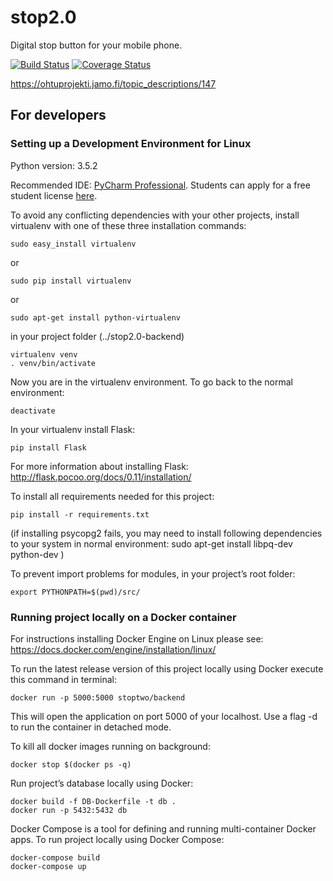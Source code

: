 # stop2.0
Digital stop button for your mobile phone.

[![Build Status](https://travis-ci.org/STOP2/stop2.0-backend.svg?branch=master)](https://travis-ci.org/STOP2/stop2.0-backend) [![Coverage Status](https://coveralls.io/repos/github/STOP2/stop2.0-backend/badge.svg?branch=DigitransitService)](https://coveralls.io/github/STOP2/stop2.0-backend?branch=DigitransitService)

https://ohtuprojekti.jamo.fi/topic_descriptions/147

## For developers

### Setting up a Development Environment for Linux

Python version: 3.5.2

Recommended IDE: [PyCharm Professional](https://www.jetbrains.com/pycharm/). Students can apply for a free student license [here](https://www.jetbrains.com/student/).

To avoid any conflicting dependencies with your other projects, install virtualenv with one of these three installation commands:
```
sudo easy_install virtualenv
```
or
```
sudo pip install virtualenv
```
or
```
sudo apt-get install python-virtualenv
```

in your project folder (../stop2.0-backend)
```
virtualenv venv
. venv/bin/activate
```
Now you are in the virtualenv environment. To go back to the normal environment:
```
deactivate
```

In your virtualenv install Flask:
```
pip install Flask
```

For more information about installing Flask: http://flask.pocoo.org/docs/0.11/installation/

To install all requirements needed for this project:
```
pip install -r requirements.txt
```

(if installing psycopg2 fails, you may need to install following dependencies to your system in normal environment:
    sudo apt-get install libpq-dev python-dev
)

To prevent import problems for modules, in your project’s root folder:
```    
export PYTHONPATH=$(pwd)/src/
```

### Running project locally on a Docker container

For instructions installing Docker Engine on Linux please see: https://docs.docker.com/engine/installation/linux/

To run the latest release version of this project locally using Docker execute this command in terminal:
```   
docker run -p 5000:5000 stoptwo/backend
```
This will open the application on port 5000 of your localhost. Use a flag -d to run the container in detached mode.

To kill all docker images running on background:
```    
docker stop $(docker ps -q)
```

Run project’s database locally using Docker:
```
docker build -f DB-Dockerfile -t db .
docker run -p 5432:5432 db
```

Docker Compose is a tool for defining and running multi-container Docker apps. To run project locally using Docker Compose:
```
docker-compose build
docker-compose up
```
